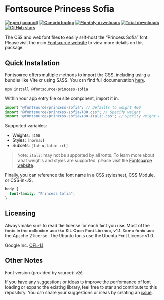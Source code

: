 # Fontsource Princess Sofia

[![npm (scoped)](https://img.shields.io/npm/v/@fontsource/princess-sofia?color=brightgreen)](https://www.npmjs.com/package/@fontsource/princess-sofia) [![Generic badge](https://img.shields.io/badge/fontsource-passing-brightgreen)](https://github.com/fontsource/fontsource) [![Monthly downloads](https://badgen.net/npm/dm/@fontsource/princess-sofia)](https://github.com/fontsource/fontsource) [![Total downloads](https://badgen.net/npm/dt/@fontsource/princess-sofia)](https://github.com/fontsource/fontsource) [![GitHub stars](https://img.shields.io/github/stars/fontsource/fontsource.svg?style=social&label=Star)](https://github.com/fontsource/fontsource/stargazers)

The CSS and web font files to easily self-host the “Princess Sofia” font. Please visit the main [Fontsource website](https://fontsource.org/fonts/princess-sofia) to view more details on this package.

## Quick Installation

Fontsource offers multiple methods to import the CSS, including using a bundler like Vite or using SASS. You can find full documentation [here](https://fontsource.org/docs/getting-started/introduction).

```javascript
npm install @fontsource/princess-sofia
```

Within your app entry file or site component, import it in.

```javascript
import "@fontsource/princess-sofia"; // Defaults to weight 400
import "@fontsource/princess-sofia/400.css"; // Specify weight
import "@fontsource/princess-sofia/400-italic.css"; // Specify weight and style
```

Supported variables:
- Weights: `[400]`
- Styles: `[normal]`
- Subsets: `[latin,latin-ext]`

> Note: `italic` may not be supported by all fonts. To learn more about what weights and styles are supported, please visit the [Fontsource website](https://fontsource.org/fonts/princess-sofia).

Finally, you can reference the font name in a CSS stylesheet, CSS Module, or CSS-in-JS.

```css
body {
  font-family: "Princess Sofia";
}
```

## Licensing
Always make sure to read the license for each font you use. Most of the fonts in the collection use the SIL Open Font License, v1.1. Some fonts use the Apache 2 license. The Ubuntu fonts use the Ubuntu Font License v1.0.

Google Inc.
[OFL-1.1](http://scripts.sil.org/OFL)

## Other Notes
Font version (provided by source): `v26`.

If you have any suggestions or ideas to improve the performance of font loading or expand the existing library, feel free to star and contribute to this repository. You can share your suggestions or ideas by creating an [issue](https://github.com/fontsource/fontsource/issues).